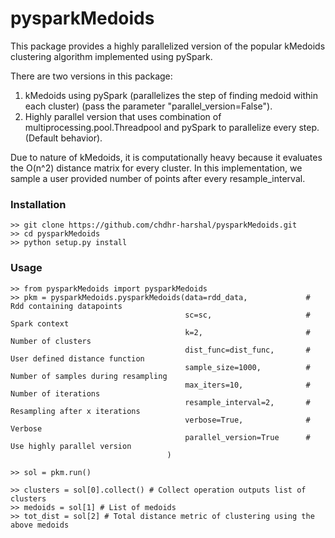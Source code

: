 # pysparkMedoids

This package provides a highly parallelized version of the popular kMedoids clustering algorithm implemented using pySpark.

There are two versions in this package:
1. kMedoids using pySpark (parallelizes the step of finding medoid within each cluster) (pass the parameter "parallel_version=False").
2. Highly parallel version that uses combination of multiprocessing.pool.Threadpool and pySpark to parallelize every step. (Default behavior).

Due to nature of kMedoids, it is computationally heavy  because it evaluates the O(n^2) distance matrix for every cluster. In
this implementation, we sample a user provided number of points after every resample_interval.


### Installation

~~~~
>> git clone https://github.com/chdhr-harshal/pysparkMedoids.git
>> cd pysparkMedoids
>> python setup.py install
~~~~

### Usage
~~~~
>> from pysparkMedoids import pysparkMedoids
>> pkm = pysparkMedoids.pysparkMedoids(data=rdd_data,             # Rdd containing datapoints
                                       sc=sc,                     # Spark context 
                                       k=2,                       # Number of clusters
                                       dist_func=dist_func,       # User defined distance function
                                       sample_size=1000,          # Number of samples during resampling
                                       max_iters=10,              # Number of iterations
                                       resample_interval=2,       # Resampling after x iterations
                                       verbose=True,              # Verbose 
                                       parallel_version=True      # Use highly parallel version
                                   )

>> sol = pkm.run()

>> clusters = sol[0].collect() # Collect operation outputs list of clusters
>> medoids = sol[1] # List of medoids
>> tot_dist = sol[2] # Total distance metric of clustering using the above medoids
~~~~
